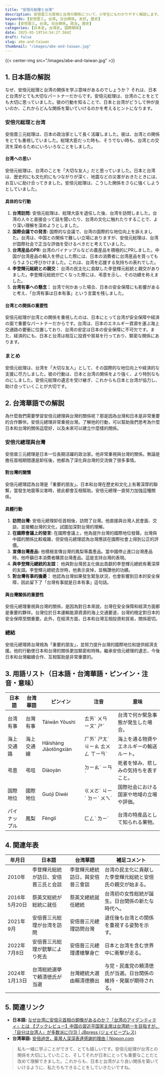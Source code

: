 ```yaml
---
title: "安倍元総理と台湾"
description: 安倍晋三元首相と台湾の関係について、小学生にもわかりやすく解説します。日台友好の重要性を学びましょう。
keywords: [安倍晋三, 台湾, 日台関係, 友好, 歴史]
tags: [安倍晋三, 台湾, 日台関係, 政治, 歴史]
categories: [日本史, 台湾史, 国際関係]
date: 2025-05-19T14:54:27.584Z
draft: false
slug: abe-and-taiwan
thumbnail: "/images/abe-and-taiwan.jpg"
---
```


{{< center-img src="/images/abe-and-taiwan.jpg" >}}

## 1. 日本語の解説

なぜ、安倍元総理と台湾の関係を学ぶ意味があるのでしょうか？ それは、日本と台湾がとても大切なパートナーだからです。安倍元総理は、台湾のことをとても大切に思っていました。彼の行動を知ることで、日本と台湾がどうして仲が良いのか、これからどんな関係を築いていけるのかを考えるヒントになります。

### 安倍元総理と台湾

安倍晋三元総理は、日本の政治家として長く活躍しました。彼は、台湾との関係をとても重視していました。総理大臣だった時も、そうでない時も、台湾との交流を深めるためにいろいろなことをしました。

#### 台湾への思い

安倍元総理は、台湾のことを「大切な友人」だと思っていました。日本と台湾は、歴史的にも文化的にもつながりが深く、地震などの災害がおきたときには、お互いに助け合ってきました。安倍元総理は、こうした関係をさらに強くしようとしていました。

#### 具体的な行動

1.  **台湾訪問:** 安倍元総理は、総理大臣を退任した後、台湾を訪問しました。台湾の人々と直接会って話を聞いたり、台湾の文化に触れたりすることで、より深い理解を深めようとしました。
2.  **国際会議での発言:** 国際的な会議で、台湾の国際的な地位向上を訴えました。台湾は、中国との関係で難しい立場にありますが、安倍元総理は、台湾が国際社会で正当な評価を受けるべきだと考えていました。
3.  **台湾産品のPR:** 台湾のパイナップルなどの農産品を積極的にPRしました。中国が台湾産品の輸入を停止した際には、日本の消費者に台湾産品を買ってもらうように呼びかけました。これは、台湾を応援する気持ちの表れでした。
4.  **李登輝元総統との親交：** 台湾の民主化に貢献した李登輝元総統と親交がありました。李登輝元総統が亡くなった際には、弔意を示し、その功績を称えました。
5.  **台湾有事への懸念：** 台湾で何かあった場合、日本の安全保障にも影響があると考え、「台湾有事は日本有事」という言葉を残しました。

#### 台湾との関係の重要性

安倍元総理が台湾との関係を重視したのは、日本にとって台湾が安全保障や経済の面で重要なパートナーだからです。台湾は、日本のエネルギー資源を運ぶ海上交通路の要衝に位置しており、台湾の安定は日本の安全保障に不可欠です。また、経済的にも、日本と台湾は相互に投資や貿易を行っており、緊密な関係にあります。

### まとめ

安倍元総理は、台湾を「大切な友人」として、その国際的な地位向上や経済的な支援に尽力しました。彼の行動は、日本と台湾の関係をより強く、より特別なものにしました。安倍元総理の遺志を受け継ぎ、これからも日本と台湾が協力し、助け合っていくことが大切です。

## 2. 台湾華語での解説

為什麼我們需要學習安倍元總理與台灣的關係呢？那是因為台灣和日本是非常重要的合作夥伴。安倍元總理非常重視台灣。了解他的行動，可以幫助我們思考為什麼日本和台灣的關係這麼好，以及未來可以建立什麼樣的關係。

### 安倍元總理與台灣

安倍晉三元總理是日本一位長期活躍的政治家。他非常重視與台灣的關係。無論是擔任首相期間還是卸任後，他都為了深化與台灣的交流做了很多事情。

#### 對台灣的關懷

安倍元總理認為台灣是「重要的朋友」。日本和台灣在歷史和文化上有著深厚的聯繫，當發生地震等災害時，彼此都會互相幫助。安倍元總理一直努力加強這種關係。

#### 具體行動

1.  **訪問台灣:** 安倍元總理卸任首相後，訪問了台灣。他直接與台灣人民會面、交談，並接觸台灣的文化，試圖加深對台灣的理解。
2.  **在國際會議上的發言:** 在國際會議上，他為提升台灣的國際地位發聲。台灣與中國的關係比較複雜，但安倍元總理認為台灣應該在國際社會上得到公正的評價。
3.  **宣傳台灣產品:** 他積極宣傳台灣的鳳梨等農產品。當中國停止進口台灣產品時，他呼籲日本消費者購買台灣產品。這是支持台灣的表現。
4.  **與李登輝元總統的友誼：** 他與對台灣民主化做出貢獻的李登輝元總統有著深厚的友誼。李登輝元總統去世時，他表示哀悼，並稱讚他的功績。
5.  **對台灣有事的擔憂：** 他認為台灣如果發生緊急狀況，也會影響到日本的安全保障，因此留下了「台灣有事就是日本有事」這句話。

#### 與台灣關係的重要性

安倍元總理重視與台灣的關係，是因為對日本來說，台灣在安全保障和經濟方面都是重要的夥伴。台灣位於日本運輸能源資源的海上交通要道，台灣的穩定對日本的安全保障至關重要。此外，在經濟方面，日本和台灣互相投資和貿易，關係密切。

### 總結

安倍元總理將台灣視為「重要的朋友」，並努力提升台灣的國際地位和提供經濟支援。他的行動使日本和台灣的關係更加緊密和特殊。繼承安倍元總理的遺志，今後日本和台灣繼續合作、互相幫助是非常重要的。

## 3. 用語リスト（日本語・台湾華語・ピンイン・注音・意味）

| 日本語           | 台湾華語         | ピンイン       | 注音      | 意味                                                                            |
| -------------- | ------------ | ----------- | ------- | ----------------------------------------------------------------------------- |
| 台湾有事         | 台灣有事         | Táiwān Yǒushì | ㄊㄞˊ ㄨㄢ ㄧㄡˇ ㄕˋ | 台湾で何か緊急事態が発生した場合。                                                                 |
| 海上交通路       | 海上交通線       | Hǎishàng Jiāotōngxiàn | ㄏㄞˇ ㄕㄤˋ ㄐㄧㄠ ㄊㄨㄥ ㄒㄧㄢˋ | 海上を通る物資やエネルギーの輸送ルート。                                                                |
| 弔意             | 弔唁           | Diàoyàn      | ㄉㄧㄠˋ ㄧㄢˋ | 死者を悼み、悲しみの気持ちを表すこと。                                                                  |
| 国際地位         | 國際地位         | Guójì Dìwèi | ㄍㄨㄛˊ ㄐㄧˋ ㄉㄧˋ ㄨㄟˋ | 国際社会における国家や地域の立場や評価。                                                                  |
| パイナップル     | 鳳梨           | Fènglí       | ㄈㄥˋ ㄌㄧˊ | 台湾の特産品として知られる果物。                                                                     |

## 4. 関連年表

| 年月日       | 日本語                                  | 台湾華語                                 | 補足コメント                                                                   |
| ----------- | ------------------------------------- | ------------------------------------ | ----------------------------------------------------------------------- |
| 2010年      | 李登輝元総統が訪日、安倍晋三氏と会談              | 李登輝元總統訪日，與安倍晉三會談                 | 台湾の民主化に貢献した李登輝元総統と安倍氏の親交が始まる。                                                      |
| 2016年5月20日 | 蔡英文総統が総統に就任                        | 蔡英文總統就任總統                       | 台湾初の女性総統が誕生。日台関係の新たな時代へ。                                                              |
| 2021年9月     | 安倍晋三元総理が台湾を訪問                      | 安倍晉三元總理訪問台灣                     | 退任後も台湾との関係を重視する姿勢を示す。                                                                |
| 2022年7月8日  | 安倍晋三元総理が銃撃により死去                    | 安倍晉三元總理遭槍擊身亡                   | 日本と台湾を含む世界中に衝撃が走る。                                                                    |
| 2024年1月13日 | 台湾総統選挙で頼清徳氏が当選                      | 台灣總統大選由賴清德勝出                   | 与党・民進党の頼清徳氏が当選。日台関係の維持・発展が期待される。                                                  |

## 5. 関連リンク

*   **日本語:** [なぜ台湾に安倍元首相の銅像があるのか？「台湾のアイデンティティ」とは 【ブックレビュー】中国の習近平国家主席は台湾統一を目指すが、「自分は台湾人」が多数派に(1/3) | JBpress (ジェイビープレス)](https://jbpress.ismedia.jp/articles/-/78676)
*   **台湾華語:** [安倍過世，臺灣人深深表達感謝的理由 | Nippon.com]([https://www.nippon.com/hk/japan-topics/g02177/)

> 私も一緒に学ぶことができて、とても嬉しいです。安倍元総理が台湾との関係を大切にしていたこと、そしてそれが日本にとっても重要なことだと改めて理解できました。これからも、日本と台湾がより良い関係を築いていけるように、私たちもできることをしていきたいですね。

